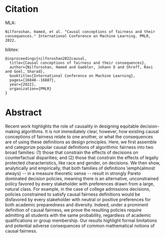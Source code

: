 # Citation 

MLA:

	Nilforoshan, Hamed, et al. "Causal conceptions of fairness and their consequences." International Conference on Machine Learning. PMLR, 2022.

bibtex:

    @inproceedings{nilforoshan2022causal,
      title={Causal conceptions of fairness and their consequences},
      author={Nilforoshan, Hamed and Gaebler, Johann D and Shroff, Ravi and Goel, Sharad},
      booktitle={International Conference on Machine Learning},
      pages={16848--16887},
      year={2022},
      organization={PMLR}
    }
    
# Abstract 

Recent work highlights the role of causality in designing equitable decision-making algorithms. It is not immediately clear, however, how existing causal conceptions of fairness relate to one another, or what the consequences are of using these definitions as design principles. Here, we first assemble and categorize popular causal definitions of algorithmic fairness into two broad families: (1) those that constrain the effects of decisions on counterfactual disparities; and (2) those that constrain the effects of legally protected characteristics, like race and gender, on decisions. We then show, analytically and empirically, that both families of definitions \emph{almost always} -- in a measure theoretic sense -- result in strongly Pareto dominated decision policies, meaning there is an alternative, unconstrained policy favored by every stakeholder with preferences drawn from a large, natural class. For example, in the case of college admissions decisions, policies constrained to satisfy causal fairness definitions would be disfavored by every stakeholder with neutral or positive preferences for both academic preparedness and diversity. Indeed, under a prominent definition of causal fairness, we prove the resulting policies require admitting all students with the same probability, regardless of academic qualifications or group membership. Our results highlight formal limitations and potential adverse consequences of common mathematical notions of causal fairness.

